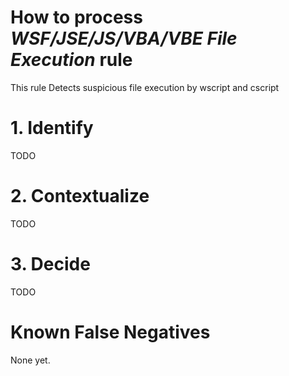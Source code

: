 # How to process *WSF/JSE/JS/VBA/VBE File Execution* rule
This rule Detects suspicious file execution by wscript and cscript

# 1. Identify
TODO

# 2. Contextualize
TODO

# 3. Decide
TODO

# Known False Negatives
None yet.
